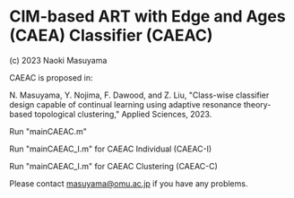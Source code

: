 # CIM-based ART with Edge and Ages (CAEA) Classifier (CAEAC)


(c) 2023 Naoki Masuyama

CAEAC is proposed in:

N. Masuyama, Y. Nojima, F. Dawood, and Z. Liu, "Class-wise classifier design capable of continual learning using adaptive resonance theory-based topological clustering," 
Applied Sciences, 2023.

Run "mainCAEAC.m"

Run "mainCAEAC_I.m" for CAEAC Individual (CAEAC-I)

Run "mainCAEAC_I.m" for CAEAC Clustering (CAEAC-C)

Please contact masuyama@omu.ac.jp if you have any problems.

